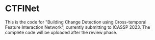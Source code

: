 # CTFINet

This is the code for "Building Change Detection using Cross-temporal Feature Interaction Network", currently submitting to ICASSP 2023. The complete code will be uploaded after the review phase.
